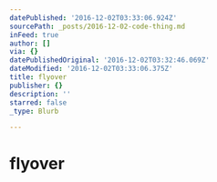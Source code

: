 ```yaml
---
datePublished: '2016-12-02T03:33:06.924Z'
sourcePath: _posts/2016-12-02-code-thing.md
inFeed: true
author: []
via: {}
datePublishedOriginal: '2016-12-02T03:32:46.069Z'
dateModified: '2016-12-02T03:33:06.375Z'
title: flyover
publisher: {}
description: ''
starred: false
_type: Blurb

---
```

# flyover